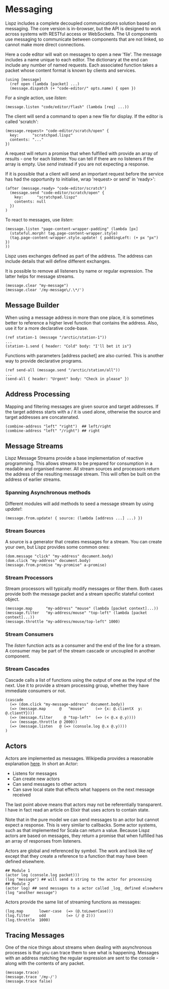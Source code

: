# Messaging

Lispz includes a complete decoupled communications solution based on messaging. The core version is in-browser, but the API is designed to work across systems with RESTful access or WebSockets. The UI components use messaging to communicate between components that are not linked, so cannot make more direct connections.

Here a code editor will wait on messages to open a new 'file'. The message includes a name unique to each editor. The dictionary at the end can include any number of named requests. Each associated function takes a packet whose content format is known by clients and services.

    (using [message]
      (ref open (lambda [packet] ...)
      (message.dispatch (+ "code-editor/" opts.name) { open })

For a single action, use _listen_:

    (message.listen "code/editor/flash" (lambda [req] ...))

The client will send a command to open a new file for display. If the editor is called 'scratch':

    (message.request> "code-editor/scratch/open" {
      key:      "scratchpad.lispz"
      contents: "..."
    })

A request will return a promise that when fulfilled with provide an array of results - one for each listener. You can tell if there are no listeners if the array is empty. Use _send_ instead if you are not expecting a response.

If it is possible that a client will send an important request before the service has had the opportunity to initialise, wrap 'request> or send' in 'ready>':

    (after (message.ready> "code-editor/scratch")
      (message.send "code-editor/scratch/open" {
        key:      "scratchpad.lispz"
        contents: null
      })
    )

To react to messages, use _listen_:

    (message.listen "page-content-wrapper-padding" (lambda [px]
      (stateful.morph! tag.page-content-wrapper.style)
      (tag.page-content-wrapper.style.update! { paddingLeft: (+ px "px") })
    ))

Lispz uses exchanges defined as part of the address. The address can include details that will define different exchanges.

It is possible to remove all listeners by name or regular expression. The latter helps for message streams.

    (message.clear "my-message")
    (message.clear '/my-message\/.\*/')

## Message Builder

When using a message address in more than one place, it is
sometimes better to reference a higher level function that
contains the address. Also, use it for a more declarative
code-base.

    (ref station-1 (message "/arctic/station-1"))
    ...
    (station-1.send { header: "Cold" body: "I'll bet it is"}

Functions with parameters [address packet] are also curried.
This is another way to provide declarative programs.

    (ref send-all (message.send "/arctic/station/all"))
    ...
    (send-all { header: "Urgent" body: "Check in please" })

## Address Processing

Mapping and filtering messages are given source and target addresses. If the target address starts with a / it is used alone, otherwise the source and target addresses are concatenated.

    (combine-address "left" "right")  ## left/right
    (combine-address "left" "/right") ## right

## Message Streams
Lispz Message Streams provide a base implementation of reactive programming. This allows streams to be prepared for consumption in a readable and organised manner. All stream sources and processors return the address of the resulting message stream. This will often be built on the address of earlier streams.

### Spanning Asynchronous methods

Different modules will add methods to seed a message stream by using _update!_:

    (message.from.update! { source: (lambda [address ...] ...) })

### Stream Sources
A source is a generator that creates messages for a stream. You can create your own, but Lispz provides some common ones:

    (dom.message "click" "my-address" document.body)
    (dom.click "my-address" document.body)
    (message.from.promise "my-promise" a-promise)

### Stream Processors
Stream processors will typically modify messages or filter them. Both cases provide both the message packet and a stream specific stateful context object.

    (message.map      "my-address" "mouse" (lambda [packet context]...))
    (message.filter   "my-address/mouse" "top-left" (lambda [packet context]...))
    (message.throttle "my-address/mouse/top-left" 1000)

### Stream Consumers
The _listen_ function acts as a consumer and the end of the line for a stream. A consumer may be part of the stream cascade or uncoupled in another component.

### Stream Cascades

Cascade calls a list of functions using the output of one as the input of the next. Use it to provide a stream processing group, whether they have immediate consumers or not.

    (cascade
      (=> (dom.click "my-message-address" document.body))
      (=> (message.map      @	"mouse" 	(=> {x: @.clientX  y: @.clientY})))
      (=> (message.filter	  @	"top-left"  (=> (< @.x @.y))))
      (=> (message.throttle @ 2000))
      (=> (message.listen   @ (=> (console.log @.x @.y))))
    )

## Actors

Actors are implemented as messages. Wikipedia provides a reasonable explanation [here](https://en.wikipedia.org/wiki/Actor_model). In short an Actor:

* Listens for messages
* Can create new actors
* Can send messages to other actors
* Can save local state that effects what happens on the next message received

The last point above means that actors may not be referentially transparent. I have in fact read an article on Elixir that uses actors to contain state.

Note that in the pure model we can send messages to an actor but cannot expect a response. This is very similar to callbacks. Some actor systems, such as that implemented for Scala can return a value. Because Lispz actors are based on messages, they return a promise that when fulfilled has an array of responses from listeners.

Actors are global and referenced by symbol. The work and look like _ref_ except that they create a reference to a function that may have been defined elsewhere.

    ## Module 1
    (actor log (console.log packet)))
    (log "message") ## will send a string to the actor for processing
    ## Module 2
    (actor log) ## send messages to a actor called _log_ defined elsewhere
    (log "another message")

Actors provide the same list of streaming functions as messages:

    (log.map       lower-case  (=> (@.toLowerCase)))
    (log.filter    odd         (=> (/ @ 2)))
    (log.throttle  1000)

## Tracing Messages

One of the nice things about streams when dealing with asynchronous processes is that you can trace them to see what is happening. Messages with an address matching the regular expression are sent to the console - along with the contents of any packet.

    (message.trace)
    (message.trace '/my-/')
    (message.trace false)
